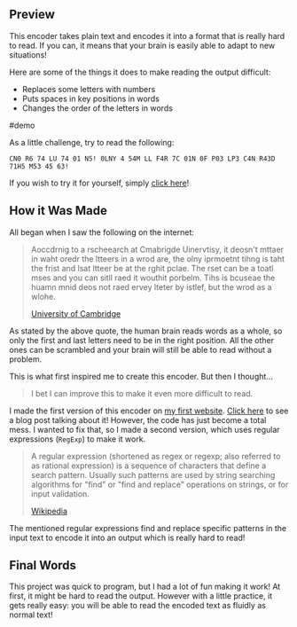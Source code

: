 ## Preview

This encoder takes plain text and encodes it into a format that is really hard to read. If you can, it means that your brain is easily able to adapt to new situations!

Here are some of the things it does to make reading the output difficult:

- Replaces some letters with numbers
- Puts spaces in key positions in words
- Changes the order of the letters in words

#demo

As a little challenge, try to read the following:

```
CN0 R6 74 LU 74 01 N5! 0LNY 4 54M LL F4R 7C 01N 0F P03 LP3 C4N R43D 71H5 M53 45 63!
```

<?
congratulations! only a small fraction of people can read this message!
?>

If you wish to try it for yourself, simply [click here](./Encoder.html)!

## How it Was Made

All began when I saw the following on the internet:

> Aoccdrnig to a rscheearch at Cmabrigde Uinervtisy, it deosn't mttaer in waht oredr the ltteers in a wrod are, the olny iprmoetnt tihng is taht the frist and lsat ltteer be at the rghit pclae. The rset can be a toatl mses and you can sitll raed it wouthit porbelm. Tihs is bcuseae the huamn mnid deos not raed ervey lteter by istlef, but the wrod as a wlohe.
>
> [University of Cambridge](https://www.mrc-cbu.cam.ac.uk/people/matt.davis/cmabridge/)

As stated by the above quote, the human brain reads words as a whole, so only the first and last letters need to be in the right position. All the other ones can be scrambled and your brain will still be able to read without a problem.

This is what first inspired me to create this encoder. But then I thought...

> I bet I can improve this to make it even more difficult to read.

I made the first version of this encoder on [my first website](../My-First-Website/client/index.html). [Click here](../My-First-Website/) to see a blog post talking about it! However, the code has just become a total mess. I wanted to fix that, so I made a second version, which uses regular expressions (`RegExp`) to make it work.

> A regular expression (shortened as regex or regexp; also referred to as rational expression) is a sequence of characters that define a search pattern. Usually such patterns are used by string searching algorithms for "find" or "find and replace" operations on strings, or for input validation.
>
> [Wikipedia](https://en.wikipedia.org/wiki/Regular_expression)

The mentioned regular expressions find and replace specific patterns in the input text to encode it into an output which is really hard to read!

## Final Words

This project was quick to program, but I had a lot of fun making it work! At first, it might be hard to read the output. However with a little practice, it gets really easy: you will be able to read the encoded text as fluidly as normal text!
